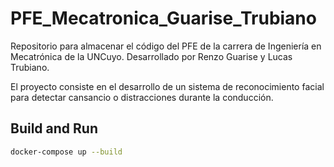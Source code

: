 # PFE_Mecatronica_Guarise_Trubiano
Repositorio para almacenar el código del PFE de la carrera de Ingeniería en Mecatrónica de la UNCuyo. Desarrollado por Renzo Guarise y Lucas Trubiano.

El proyecto consiste en el desarrollo de un sistema de reconocimiento facial para detectar cansancio o distracciones durante la conducción.

## Build and Run

```bash
docker-compose up --build
```
